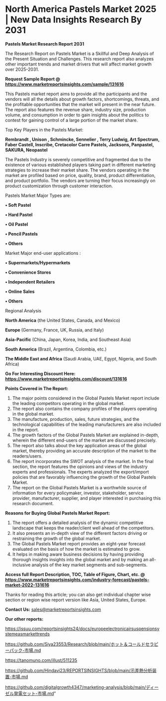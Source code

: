 # North America Pastels Market 2025 | New Data Insights Research By 2031

<strong>Pastels Market Research Report 2031</strong>

The Research Report on Pastels Market is a Skillful and Deep Analysis of the Present Situation and Challenges. This research report also analyzes other important trends and market drivers that will affect market growth over 2025-2031.

<strong>Request Sample Report @ <a href=https://www.marketreportsinsights.com/sample/131616>https://www.marketreportsinsights.com/sample/131616</a></strong>

This Pastels market report aims to provide all the participants and the vendors will all the details about growth factors, shortcomings, threats, and the profitable opportunities that the market will present in the near future. The report also features the revenue share, industry size, production volume, and consumption in order to gain insights about the politics to contest for gaining control of a large portion of the market share.

Top Key Players in the Pastels Market:

<strong>Rembrandt , Unison , Schmincke, Sennelier , Terry Ludwig, Art Spectrum, Faber Castell, Inscribe, Cretacolor Carre Pastels, Jacksons, Panpastel, SAKURA, Neopastel</strong>

The Pastels Industry is severely competitive and fragmented due to the existence of various established players taking part in different marketing strategies to increase their market share. The vendors operating in the market are profiled based on price, quality, brand, product differentiation, and product portfolio. The vendors are turning their focus increasingly on product customization through customer interaction.

Pastels Market Major Types are:

<strong>• Soft Pastel

• Hard Pastel

• Oil Pastel

• Pencil Pastels

• Others</strong>

Market Major end-user applications :

<strong>• Supermarkets/Hypermarkets

• Convenience Stores

• Independent Retailers

• Online Sales

• Others</strong>

Regional Analysis

</u><strong><b>North America</b></strong> (the United States, Canada, and Mexico)

<strong><b>Europe </b></strong>(Germany, France, UK, Russia, and Italy)

<strong><b>Asia-Pacific</b></strong> (China, Japan, Korea, India, and Southeast Asia)

<strong><b>South America</b></strong> (Brazil, Argentina, Colombia, etc.)

<strong><b>The Middle East and Africa</b></strong> (Saudi Arabia, UAE, Egypt, Nigeria, and South Africa)

<strong>Go For Interesting Discount Here: <a href=https://www.marketreportsinsights.com/discount/131616>https://www.marketreportsinsights.com/discount/131616</a></strong>

<strong>Points Covered in The Report:</strong>
<ol>
  <li>The major points considered in the Global Pastels Market report include the leading competitors operating in the global market.</li>
  <li>The report also contains the company profiles of the players operating in the global market.</li>
  <li>The manufacture, production, sales, future strategies, and the technological capabilities of the leading manufacturers are also included in the report.</li>
  <li>The growth factors of the Global Pastels Market are explained in-depth, wherein the different end-users of the market are discussed precisely.</li>
  <li>The report also talks about the key application areas of the global market, thereby providing an accurate description of the market to the readers/users.</li>
  <li>The report incorporates the SWOT analysis of the market. In the final section, the report features the opinions and views of the industry experts and professionals. The experts analyzed the export/import policies that are favorably influencing the growth of the Global Pastels Market.</li>
  <li>The report on the Global Pastels Market is a worthwhile source of information for every policymaker, investor, stakeholder, service provider, manufacturer, supplier, and player interested in purchasing this research document.</li>
</ol>
<strong>Reasons for Buying Global Pastels Market Report:</strong>

<ol>
  <li>The report offers a detailed analysis of the dynamic competitive landscape that keeps the reader/client well ahead of the competitors.</li>
  <li>It also presents an in-depth view of the different factors driving or restraining the growth of the global market.</li>
  <li>The Global Pastels Market report provides an eight-year forecast evaluated on the basis of how the market is estimated to grow.</li>
  <li>It helps in making aware business decisions by having providing thorough insights insights into the global market and by making an all-inclusive analysis of the key market segments and sub-segments.</li>
</ol>
<strong>Access full Report Description, TOC, Table of Figure, Chart, etc. @ <a href=https://www.marketreportsinsights.com/industry-forecast/pastels-market-2022-131616>https://www.marketreportsinsights.com/industry-forecast/pastels-market-2022-131616</a></strong>


Thanks for reading this article; you can also get individual chapter wise section or region wise report version like Asia, United States, Europe.

<strong>Contact Us:</strong>
sales@marketreportsinsights.com

<strong>Our other reports:</strong>

<a href=https://issuu.com/reportsinsights24/docs/europeelectronicairsuspensionsystemeasmarkettrends>https://issuu.com/reportsinsights24/docs/europeelectronicairsuspensionsystemeasmarkettrends</a>

<a href=https://github.com/Siya23553/Research/blob/main/ホット＆コールドセラピーパック-市場.md>https://github.com/Siya23553/Research/blob/main/ホット＆コールドセラピーパック-市場.md</a>

<a href=https://tanomuno.com/illust/511235>https://tanomuno.com/illust/511235</a>

<a href=https://github.com/Hindavi23/REPORTSINSIGHTS/blob/main/示差熱分析装置-市場.md>https://github.com/Hindavi23/REPORTSINSIGHTS/blob/main/示差熱分析装置-市場.md</a>

<a href=https://github.com/digitalgrowth4347/marketing-analysis/blob/main/ディーゼル発電セット-市場.md>https://github.com/digitalgrowth4347/marketing-analysis/blob/main/ディーゼル発電セット-市場.md</a>"
